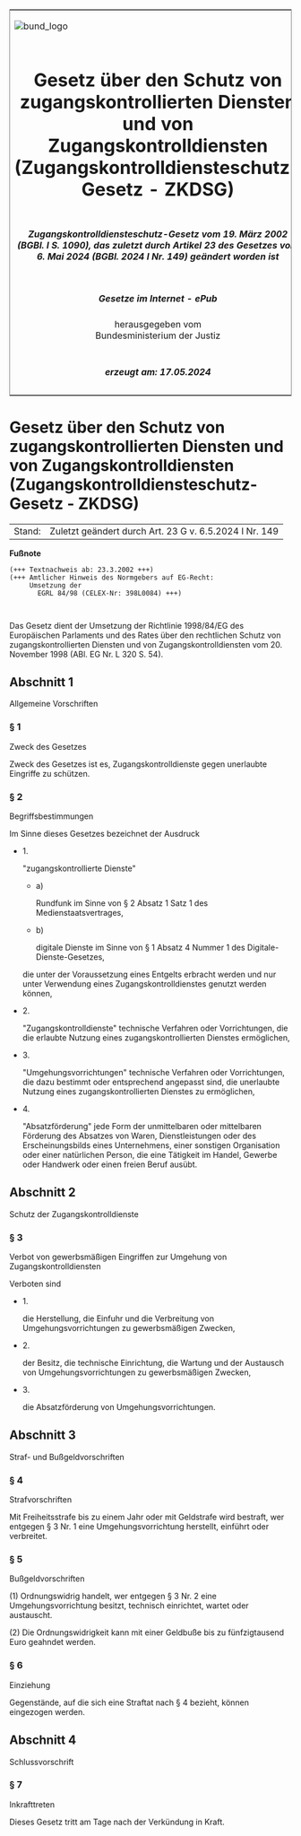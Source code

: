 <span id="DECKBLATT.html"></span>

<table border="0" frame="border" width="100%">

<tr valign="top">

<td align="left">

![bund\_logo](BfJ_2021_Web_de_de.gif)

</td>

<td align="right">

 

</td>

</tr>

<tr align="center" valign="middle">

<td colspan="2">

# Gesetz über den Schutz von zugangskontrollierten Diensten und von Zugangskontrolldiensten (Zugangskontrolldiensteschutz-Gesetz - ZKDSG)

</td>

</tr>

<tr align="center" valign="middle">

<td colspan="2">

##### Zugangskontrolldiensteschutz-Gesetz vom 19. März 2002 (BGBl. I S. 1090), das zuletzt durch Artikel 23 des Gesetzes vom 6. Mai 2024 (BGBl. 2024 I Nr. 149) geändert worden ist

</td>

</tr>

<tr align="center" valign="middle">

<td colspan="2">

  
  

##### Gesetze im Internet - ePub  
  
herausgegeben vom  
Bundesministerium der Justiz

</td>

</tr>

<tr align="center" valign="bottom">

<td colspan="2">

  
  

##### erzeugt am: 17.05.2024

</td>

</tr>

</table>

<span id="BJNR109000002.html"></span>

# Gesetz über den Schutz von zugangskontrollierten Diensten und von Zugangskontrolldiensten (Zugangskontrolldiensteschutz-Gesetz - ZKDSG)

<div>

<div class="jnhtml">

|        |                                                        |
| ------ | ------------------------------------------------------ |
| Stand: | Zuletzt geändert durch Art. 23 G v. 6.5.2024 I Nr. 149 |

</div>

</div>

<div>

  
**Fußnote**

<div class="jnhtml">

<div>

<div class="jurAbsatz">

  

``` 
(+++ Textnachweis ab: 23.3.2002 +++)
(+++ Amtlicher Hinweis des Normgebers auf EG-Recht:
     Umsetzung der
       EGRL 84/98 (CELEX-Nr: 398L0084) +++)

 
```

Das Gesetz dient der Umsetzung der Richtlinie 1998/84/EG des
Europäischen Parlaments und des Rates über den rechtlichen Schutz von
zugangskontrollierten Diensten und von Zugangskontrolldiensten vom 20.
November 1998 (ABl. EG Nr. L 320 S. 54).

</div>

</div>

</div>

</div>

<span id="BJNR109000002BJNG000100000.html"></span>

## Abschnitt 1  
Allgemeine Vorschriften

<span id="BJNR109000002BJNE000100000.html"></span>

### § 1  
Zweck des Gesetzes

<div>

<div class="jnhtml">

<div>

<div class="jurAbsatz">

Zweck des Gesetzes ist es, Zugangskontrolldienste gegen unerlaubte
Eingriffe zu schützen.

</div>

</div>

</div>

</div>

<span id="BJNR109000002BJNE000202360.html"></span>

### § 2  
Begriffsbestimmungen

<div>

<div class="jnhtml">

<div>

<div class="jurAbsatz">

Im Sinne dieses Gesetzes bezeichnet der Ausdruck

  - 1\.
    
    <div style="">
    
    "zugangskontrollierte Dienste"
    
      - a)
        
        <div style="">
        
        Rundfunk im Sinne von § 2 Absatz 1 Satz 1 des
        Medienstaatsvertrages,
        
        </div>
    
      - b)
        
        <div style="">
        
        digitale Dienste im Sinne von § 1 Absatz 4 Nummer 1 des
        Digitale-Dienste-Gesetzes,
        
        </div>
    
    </div>
    
    <div style="">
    
    die unter der Voraussetzung eines Entgelts erbracht werden und nur
    unter Verwendung eines Zugangskontrolldienstes genutzt werden
    können,
    
    </div>

  - 2\.
    
    <div style="">
    
    "Zugangskontrolldienste" technische Verfahren oder Vorrichtungen,
    die die erlaubte Nutzung eines zugangskontrollierten Dienstes
    ermöglichen,
    
    </div>

  - 3\.
    
    <div style="">
    
    "Umgehungsvorrichtungen" technische Verfahren oder Vorrichtungen,
    die dazu bestimmt oder entsprechend angepasst sind, die unerlaubte
    Nutzung eines zugangskontrollierten Dienstes zu ermöglichen,
    
    </div>

  - 4\.
    
    <div style="">
    
    "Absatzförderung" jede Form der unmittelbaren oder mittelbaren
    Förderung des Absatzes von Waren, Dienstleistungen oder des
    Erscheinungsbilds eines Unternehmens, einer sonstigen Organisation
    oder einer natürlichen Person, die eine Tätigkeit im Handel, Gewerbe
    oder Handwerk oder einen freien Beruf ausübt.
    
    </div>

</div>

</div>

</div>

</div>

<span id="BJNR109000002BJNG000200000.html"></span>

## Abschnitt 2  
Schutz der Zugangskontrolldienste

<span id="BJNR109000002BJNE000300000.html"></span>

### § 3  
Verbot von gewerbsmäßigen Eingriffen zur Umgehung von Zugangskontrolldiensten

<div>

<div class="jnhtml">

<div>

<div class="jurAbsatz">

Verboten sind

  - 1\.
    
    <div style="">
    
    die Herstellung, die Einfuhr und die Verbreitung von
    Umgehungsvorrichtungen zu gewerbsmäßigen Zwecken,
    
    </div>

  - 2\.
    
    <div style="">
    
    der Besitz, die technische Einrichtung, die Wartung und der
    Austausch von Umgehungsvorrichtungen zu gewerbsmäßigen Zwecken,
    
    </div>

  - 3\.
    
    <div style="">
    
    die Absatzförderung von Umgehungsvorrichtungen.
    
    </div>

</div>

</div>

</div>

</div>

<span id="BJNR109000002BJNG000300000.html"></span>

## Abschnitt 3  
Straf- und Bußgeldvorschriften

<span id="BJNR109000002BJNE000400000.html"></span>

### § 4  
Strafvorschriften

<div>

<div class="jnhtml">

<div>

<div class="jurAbsatz">

Mit Freiheitsstrafe bis zu einem Jahr oder mit Geldstrafe wird bestraft,
wer entgegen § 3 Nr. 1 eine Umgehungsvorrichtung herstellt, einführt
oder verbreitet.

</div>

</div>

</div>

</div>

<span id="BJNR109000002BJNE000500000.html"></span>

### § 5  
Bußgeldvorschriften

<div>

<div class="jnhtml">

<div>

<div class="jurAbsatz">

(1) Ordnungswidrig handelt, wer entgegen § 3 Nr. 2 eine
Umgehungsvorrichtung besitzt, technisch einrichtet, wartet oder
austauscht.

</div>

<div class="jurAbsatz">

(2) Die Ordnungswidrigkeit kann mit einer Geldbuße bis zu fünfzigtausend
Euro geahndet werden.

</div>

</div>

</div>

</div>

<span id="BJNR109000002BJNE000600000.html"></span>

### § 6  
Einziehung

<div>

<div class="jnhtml">

<div>

<div class="jurAbsatz">

Gegenstände, auf die sich eine Straftat nach § 4 bezieht, können
eingezogen werden.

</div>

</div>

</div>

</div>

<span id="BJNR109000002BJNG000400000.html"></span>

## Abschnitt 4  
Schlussvorschrift

<span id="BJNR109000002BJNE000700000.html"></span>

### § 7  
Inkrafttreten

<div>

<div class="jnhtml">

<div>

<div class="jurAbsatz">

Dieses Gesetz tritt am Tage nach der Verkündung in Kraft.

</div>

</div>

</div>

</div>
